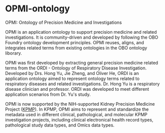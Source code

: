 # OPMI-ontology
OPMI: Ontology of Precision Medicine and Investigations

OPMI is an application ontology to support precision medicine and related investigations. It is community-driven and developed by following the OBO Foundry ontology development principles. OPMI reuses, aligns, and integrates related terms from existing ontologies in the OBO ontology liborary.

OPMI was first developed by extracting general precision medicine related terms from the ORDI - Ontology of Respiratory Disease Investigation. Developed by Drs. Hong Yu, Jie Zheng, and Oliver He, ORDI is an application ontology aimed to represent ontology terms related to respiratory diseases and related investigations. Dr. Hong Yu is a respiratory disease clinician and professor. ORDI was developed to meet different application scenarios from Dr. Yu's study.

OPMI is now supported by the NIH-supported Kidney Precision Medicine Project ([KPMP](http://kpmp.org)). In KPMP, OPMI aims to represent and standardize the metadata used in different clinical, pathological, and molecular KPMP investigation projects, including clinical electronical health record types, pathological study data types, and Omics data types.  

